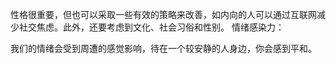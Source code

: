 性格很重要，但也可以采取一些有效的策略来改善，如内向的人可以通过互联网减少社交焦虑。此外，还要考虑到文化、社会习俗和性别。
情绪感染力：

我们的情绪会受到周遭的感觉影响，待在一个较安静的人身边，你会感到平和。
